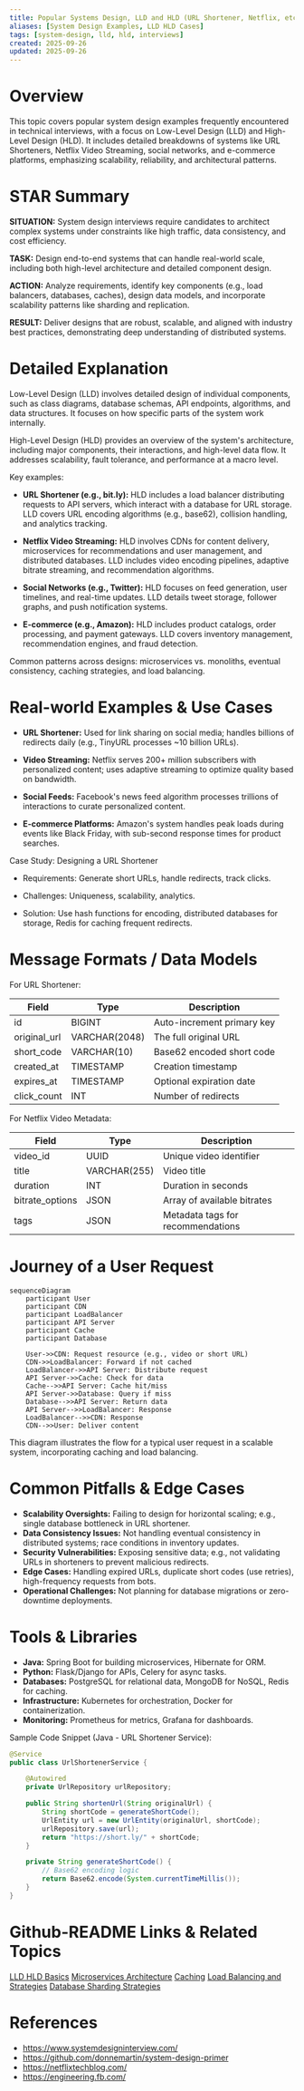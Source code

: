 ```yaml
---
title: Popular Systems Design, LLD and HLD (URL Shortener, Netflix, etc.)
aliases: [System Design Examples, LLD HLD Cases]
tags: [system-design, lld, hld, interviews]
created: 2025-09-26
updated: 2025-09-26
---
```


# Overview

This topic covers popular system design examples frequently encountered in technical interviews, with a focus on Low-Level Design (LLD) and High-Level Design (HLD). It includes detailed breakdowns of systems like URL Shorteners, Netflix Video Streaming, social networks, and e-commerce platforms, emphasizing scalability, reliability, and architectural patterns.

# STAR Summary

**SITUATION:** System design interviews require candidates to architect complex systems under constraints like high traffic, data consistency, and cost efficiency.

**TASK:** Design end-to-end systems that can handle real-world scale, including both high-level architecture and detailed component design.

**ACTION:** Analyze requirements, identify key components (e.g., load balancers, databases, caches), design data models, and incorporate scalability patterns like sharding and replication.

**RESULT:** Deliver designs that are robust, scalable, and aligned with industry best practices, demonstrating deep understanding of distributed systems.

# Detailed Explanation

Low-Level Design (LLD) involves detailed design of individual components, such as class diagrams, database schemas, API endpoints, algorithms, and data structures. It focuses on how specific parts of the system work internally.

High-Level Design (HLD) provides an overview of the system's architecture, including major components, their interactions, and high-level data flow. It addresses scalability, fault tolerance, and performance at a macro level.

Key examples:

- **URL Shortener (e.g., bit.ly):** HLD includes a load balancer distributing requests to API servers, which interact with a database for URL storage. LLD covers URL encoding algorithms (e.g., base62), collision handling, and analytics tracking.

- **Netflix Video Streaming:** HLD involves CDNs for content delivery, microservices for recommendations and user management, and distributed databases. LLD includes video encoding pipelines, adaptive bitrate streaming, and recommendation algorithms.

- **Social Networks (e.g., Twitter):** HLD focuses on feed generation, user timelines, and real-time updates. LLD details tweet storage, follower graphs, and push notification systems.

- **E-commerce (e.g., Amazon):** HLD includes product catalogs, order processing, and payment gateways. LLD covers inventory management, recommendation engines, and fraud detection.

Common patterns across designs: microservices vs. monoliths, eventual consistency, caching strategies, and load balancing.

# Real-world Examples & Use Cases

- **URL Shortener:** Used for link sharing on social media; handles billions of redirects daily (e.g., TinyURL processes ~10 billion URLs).

- **Video Streaming:** Netflix serves 200+ million subscribers with personalized content; uses adaptive streaming to optimize quality based on bandwidth.

- **Social Feeds:** Facebook's news feed algorithm processes trillions of interactions to curate personalized content.

- **E-commerce Platforms:** Amazon's system handles peak loads during events like Black Friday, with sub-second response times for product searches.

Case Study: Designing a URL Shortener

- Requirements: Generate short URLs, handle redirects, track clicks.

- Challenges: Uniqueness, scalability, analytics.

- Solution: Use hash functions for encoding, distributed databases for storage, Redis for caching frequent redirects.

# Message Formats / Data Models

For URL Shortener:

| Field | Type | Description |
|-------|------|-------------|
| id | BIGINT | Auto-increment primary key |
| original_url | VARCHAR(2048) | The full original URL |
| short_code | VARCHAR(10) | Base62 encoded short code |
| created_at | TIMESTAMP | Creation timestamp |
| expires_at | TIMESTAMP | Optional expiration date |
| click_count | INT | Number of redirects |

For Netflix Video Metadata:

| Field | Type | Description |
|-------|------|-------------|
| video_id | UUID | Unique video identifier |
| title | VARCHAR(255) | Video title |
| duration | INT | Duration in seconds |
| bitrate_options | JSON | Array of available bitrates |
| tags | JSON | Metadata tags for recommendations |

# Journey of a User Request

```mermaid
sequenceDiagram
    participant User
    participant CDN
    participant LoadBalancer
    participant API Server
    participant Cache
    participant Database

    User->>CDN: Request resource (e.g., video or short URL)
    CDN->>LoadBalancer: Forward if not cached
    LoadBalancer->>API Server: Distribute request
    API Server->>Cache: Check for data
    Cache-->>API Server: Cache hit/miss
    API Server->>Database: Query if miss
    Database-->>API Server: Return data
    API Server-->>LoadBalancer: Response
    LoadBalancer-->>CDN: Response
    CDN-->>User: Deliver content
```

This diagram illustrates the flow for a typical user request in a scalable system, incorporating caching and load balancing.

# Common Pitfalls & Edge Cases

- **Scalability Oversights:** Failing to design for horizontal scaling; e.g., single database bottleneck in URL shortener.
- **Data Consistency Issues:** Not handling eventual consistency in distributed systems; race conditions in inventory updates.
- **Security Vulnerabilities:** Exposing sensitive data; e.g., not validating URLs in shorteners to prevent malicious redirects.
- **Edge Cases:** Handling expired URLs, duplicate short codes (use retries), high-frequency requests from bots.
- **Operational Challenges:** Not planning for database migrations or zero-downtime deployments.

# Tools & Libraries

- **Java:** Spring Boot for building microservices, Hibernate for ORM.
- **Python:** Flask/Django for APIs, Celery for async tasks.
- **Databases:** PostgreSQL for relational data, MongoDB for NoSQL, Redis for caching.
- **Infrastructure:** Kubernetes for orchestration, Docker for containerization.
- **Monitoring:** Prometheus for metrics, Grafana for dashboards.

Sample Code Snippet (Java - URL Shortener Service):

```java
@Service
public class UrlShortenerService {

    @Autowired
    private UrlRepository urlRepository;

    public String shortenUrl(String originalUrl) {
        String shortCode = generateShortCode();
        UrlEntity url = new UrlEntity(originalUrl, shortCode);
        urlRepository.save(url);
        return "https://short.ly/" + shortCode;
    }

    private String generateShortCode() {
        // Base62 encoding logic
        return Base62.encode(System.currentTimeMillis());
    }
}
```

# Github-README Links & Related Topics

[LLD HLD Basics](../lld/lld-hld-basics/)
[Microservices Architecture](../microservices-architecture/)
[Caching](../caching/)
[Load Balancing and Strategies](../load-balancing-and-strategies/)
[Database Sharding Strategies](../database-sharding-strategies/)

# References

- https://www.systemdesigninterview.com/
- https://github.com/donnemartin/system-design-primer
- https://netflixtechblog.com/
- https://engineering.fb.com/